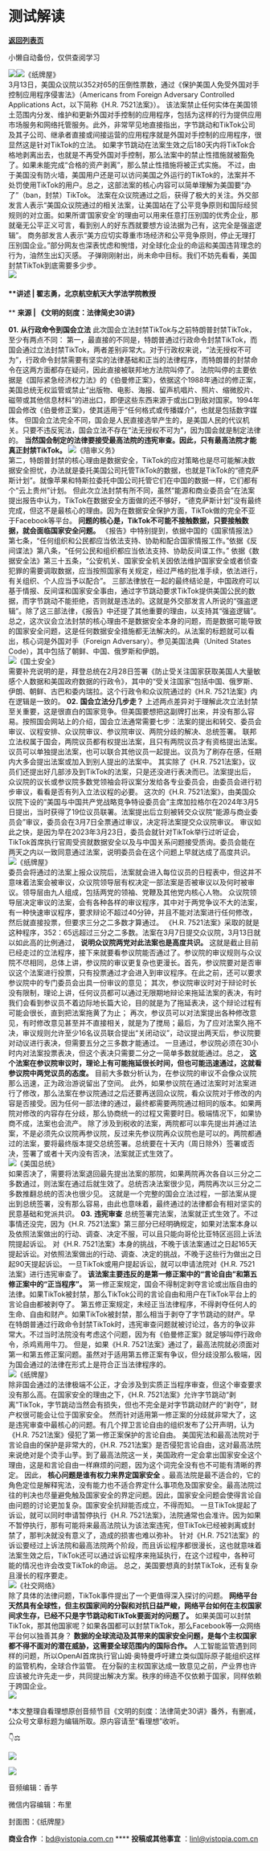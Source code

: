 # 测试解读

[**返回列表页**](/gzh/记忆承载)

小懒自动备份，仅供查阅学习

![](https://mmbiz.qpic.cn/mmbiz_png/aP7vrTpXJxRA0ViaNRqia18YGj5LgX4VSibTFXfBlkXZakYUA8yBkEQYYmpmDmxH0IZyeY4oUcOiabiaj1PywxF6StQ/640?wx_fmt=png)![](https://mmbiz.qpic.cn/mmbiz_jpg/aP7vrTpXJxRAgWQwysbHRzlpZw0J1trMXyQ3A89n8LsUcUqcTW4cBC2dWCZNibseE9jaBs4icNMu8NJEib7Y51CAg/640?wx_fmt=jpeg&from;=appmsg)《纸牌屋》  
3月13日，美国众议院以352对65的压倒性票数，通过《保护美国人免受外国对手控制应用程序侵害法》（Americans from Foreign
Adversary Controlled Applications Act，以下简称《H.R. 7521法案》）。
该法案禁止任何实体在美国领土范围内分发、维护和更新外国对手控制的应用程序，包括为这样的行为提供应用市场服务和网络托管服务。此外，非常罕见地直接指出，字节跳动和TikTok公司及其子公司、继承者直接或间接运营的应用程序就是外国对手控制的应用程序，很显然这是针对TikTok的立法。
如果字节跳动在法案生效之后180天内将TikTok合格地剥离出去，也就是不再受外国对手控制，那么法案中的禁止性措施就被豁免了。如果未能完成“合格的资产剥离”，那么禁止性措施将被正式实施。
不过，由于美国没有防火墙，美国用户还是可以访问美国之外运行的TikTok的，法案并不处罚使用TikTok的用户。总之，这部法案的核心内容可以简单理解为美国要“办了”（ban，封禁）TikTok。
法案在众议院通过之后，获得了极大的关注。外交部发言人表示“美国众议院通过的相关法案，让美国站在了公平竞争原则和国际经贸规则的对立面。如果所谓‘国家安全’的理由可以用来任意打压别国的优秀企业，那就毫无公平正义可言，看到别人的好东西就要想方设法据为己有，这完全是强盗逻辑”。
商务部发言人表示“美方应切实尊重市场经济和公平竞争原则，停止无理打压别国企业。”部分网友也深表忧虑和惋惜，对全球化企业的命运和美国违背理念的行为，油然生出幻灭感。
子弹刚刚射出，尚未命中目标。我们不妨先看看，美国封禁TikTok到底需要多少步。  
![](https://mmbiz.qpic.cn/mmbiz_png/aP7vrTpXJxRA0ViaNRqia18YGj5LgX4VSibyicaNpfZMjSJFGHr85glQV0UvxPDGJ30TMHYUPnUHgbYyqpCwF83EGw/640?wx_fmt=png)  

####  **讲述 | 翟志勇，北京航空航天大学法学院教授  
** **来源 | 《文明的刻度：法律简史30讲》**

  
  
 **01.** **从行政命令到国会立法** 此次国会立法封禁TikTok与之前特朗普封禁TikTok，至少有两点不同：
第一，最直接的不同是，特朗普通过行政命令封禁TikTok，而国会通过立法封禁TikTok，两者差别非常大。对于行政权来说，“法无授权不可为”，行政命令封禁需要有坚实的法律基础和正当的法律程序，而特朗普的封禁命令在这两方面都存在疑问，因此直接被联邦地方法院叫停了。
法院叫停的主要依据是《国际紧急经济权力法》的《伯曼修正案》，依据这个1988年通过的修正案，美国总统无权监管或禁止“出版物、电影、海报、留声机唱片、照片、缩微胶片、磁带或其他信息材料”的进出口，即便这些东西来源于或出口到敌对国家。1994年国会修改《伯曼修正案》，使其适用于“任何格式或传播媒介”，也就是包括数字媒体。
但国会立法完全不同，国会是人民直接选举产生的，是美国人民的代议机关。只要不违反宪法，国会立法不存在“法无授权不可为”，因为国会就是制定法律的。
**当然国会制定的法律要接受最高法院的违宪审查。因此，只有最高法院才能真正封禁TikTok。**
![](https://mmbiz.qpic.cn/mmbiz_jpg/aP7vrTpXJxRAgWQwysbHRzlpZw0J1trMH1QD32mJPxFYkSFnoiaJClTPic4c26cTrBQjOoladT6p0S9J48LuOh2Q/640?wx_fmt=jpeg&from;=appmsg)《陪审义务》  
第二，特朗普封禁的核心理由是数据安全，TikTok的应对策略也是尽可能解决数据安全担忧，办法就是委托美国公司托管TikTok的数据，也就是TikTok的“德克萨斯计划”。就像苹果和特斯拉委托中国公司托管它们在中国的数据一样，它们都有个“云上贵州”计划。
但此次立法封禁有所不同，虽然“能源和商业委员会”在法案提出报告中认为，TikTok在数据安全方面做的还不够好，“德克萨斯计划”没有最终完成，但这不是最核心的理由。因为在数据安全保护方面，TikTok做的完全不亚于Facebook等平台。
**问题的核心是，TikTok不可能不接触数据，只要接触数据，就会面临国家安全问题。**
《报告》中特别提到，依据中国的《国家情报法》第七条，“任何组织和公民都应当依法支持、协助和配合国家情报工作。”依据《反间谍法》第八条，“任何公民和组织都应当依法支持、协助反间谍工作。”
依据《数据安全法》第三十五条，“公安机关、国家安全机关因依法维护国家安全或者侦查犯罪的需要调取数据，应当按照国家有关规定，经过严格的批准手续，依法进行，有关组织、个人应当予以配合”。
三部法律放在一起的最终结论是，中国政府可以基于情报、反间谍和国家安全事由，通过字节跳动要求TikTok提供美国公民的数据，而字节跳动不能拒绝，否则就是违法的。这就是外交部发言人所说的“强盗逻辑”。除了这三部法律，《报告》中还提了其他重要的理由，以支持其“强盗逻辑”。
总之，这次议会立法封禁的核心理由不是数据安全本身的问题，而是数据可能导致的国家安全问题，这是任何数据安全措施都无法解决的。从法案的标题就可以看出，核心词是外国对手（Foreign
Adversary）。参见美国法典（United States Code），其中包括了朝鲜、中国、俄罗斯和伊朗。  
![](https://mmbiz.qpic.cn/mmbiz_png/aP7vrTpXJxRAgWQwysbHRzlpZw0J1trMrcXaAXZox2WsGBfbr77h2yjD1aT0xZvZhDp9R0MnialI15YAzE38Kew/640?wx_fmt=png&from;=appmsg)《国土安全》  
需要补充说明的是，拜登总统在2月28日签署《防止受关注国家获取美国人大量敏感个人数据和美国政府数据的行政令》，其中的“受关注国家”包括中国、俄罗斯、伊朗、朝鲜、古巴和委内瑞拉。这个行政令和众议院通过的《H.R.
7521法案》内在逻辑是一致的。 **02.** **国会立法分几步走？**
上述两点差异对于理解此次立法封禁至关重要，这是很直白的国家竞争。但美国要想把这副牌打出来，并没有那么容易。按照国会网站上的介绍，国会立法通常需要七步：法案的提出和转交、委员会审议、议程安排、众议院审议、参议院审议、两院分歧的解决、总统签署。
联邦立法权属于国会，两院议员都有权提出法案，且只有两院议员才有资格提出法案。议员可以单独提出法案，也可以联合其他议员一起提出。议员为了刷存在感，任期内大多会提出法案或加入到别人提出的法案中。
其实除了《H.R.
7521法案》，议员们还提出好几部涉及到TikTok的法案，只是还没进行表决而已。法案提出后，众议院的议长或参议院多数党领袖会将议案分发给各专业委员会，由委员会进行初步审议，看看是否有列入立法议程的必要。
这次的《H.R.
7521法案》，由美国众议院下设的“美国与中国共产党战略竞争特设委员会”主席加拉格尔在2024年3月5日提出，当时获得了19位议员联署。法案提出后立刻被转交众议院“能源与商业委员会”审议，委员会在3月7日全票通过审议，决定将法案提交众议院审议。
审议如此之快，是因为早在2023年3月23日，委员会就针对TikTok举行过听证会，TikTok首席执行官周受资就数据安全以及与中国关系问题接受质询。委员会能在两天之内以一致同意通过法案，说明委员会在这个问题上早就达成了高度共识。  
![](https://mmbiz.qpic.cn/mmbiz_png/UP4mWEf5RM0NZJEvKnxh42C2Ulm90Q0EKPU0iaKpSjXsE4U7lOTccY1tAl4C954IiasFURmicC6ibRx90pxyysW8hg/640?wx_fmt=png)《纸牌屋》  
委员会将通过的法案上报众议院后，法案就会进入每位议员的日程表中，但这并不意味着法案会被审议，众议院领导层有权决定一部法案是否被审议以及何时被审议。领导层由九人组成，包括两党的领袖、党鞭及其他党内核心人物。
众议院领导层决定审议的法案，会有各种各样的审议程序，其中对于两党争议不大的法案，有一种快速审议程序，要求辩论不超过40分钟，并且不能对法案进行任何修改，然后就直接投票，但要求三分之二多数才算通过。
《H.R. 7521法案》采取的就是这种程序，352：65远超过三分之二多数。法案在3月7日提交众议院，3月13日就以如此高的比例通过，
**说明众议院两党对此法案也是高度共识。**
这就是截止目前已经走过的立法程序，接下来就要看参议院能否通过了。参议院的审议规则与众议院不尽相同，总体上讲，参议院的审议更复杂也更漫长。首先，参议院要对是否审议这个法案进行投票，只有投票通过才会进入到审议程序。在此之前，还可以要求参议院中的专门委员会出具一份审议的意见；
其次，参议院审议时对于辩论时长没有限制，理论上讲，任何议员都可以通过无限期地辩论来拖延法案的表决，有时我们会看到参议员不着边际地长篇大论，目的就是为了拖延表决，这个辩论过程有可能会很长，直到把法案拖黄了为止；
再次，参议员可以对法案提出各种修改意见，有时修改意见甚至并不直接相关，就是为了搅局；最后，为了应对法案久拖不决，审议规则允许至少16名议员联合提出“关闭动议”，动议提出两天后，参议院要对动议进行表决，但需要五分之三多数才能通过。
一旦通过，参议院必须在30小时内对法案投票表决，但这个表决只需要二分之一简单多数就能通过。总之，
**这个法案在参议院审议时，理论上有可能拖延很长时间，但也可能迅速通过，这就看参议院中两党议员的态度。**
目前大多数分析认为，在参议院的审议不会像众议院那么迅速，正为政治游说留出了空间。
此外，如果参议院在通过法案时对法案进行了修改，那么法案在参议院通过之后还要再送回众议院，看众议院对于修改的内容是否接受。因为任何一部法律的通过，最终都需要两院通过相同的版本。如果两院对修改的内容存在分歧，那么协商统一的过程又需要时日。极端情况下，如果协商不成，法案也会流产。
除了涉及到税收的法案，两院都可以率先提出并通过法案，不是必须先众议院再参议院，反过来先参议院再众议院也是可以的。两院都通过的法案，要将最终版本提交总统签署。总统要在十天内（周日除外）签署或否决，签署了或者十天内没有否决，法案就正式生效了。  
![](https://mmbiz.qpic.cn/mmbiz_png/aP7vrTpXJxRAgWQwysbHRzlpZw0J1trMtfKCxNDx7DzsxnpWuykHL442iciaMtb8IUQIOry7g84DHguveEia3qyfw/640?wx_fmt=png&from;=appmsg)《美国总统》  
如果否决了，需要将法案退回最先提出法案的那院，如果两院再次各自以三分之二多数通过，则法案在通过后就生效了。总统否决法案很少见，两院再次以三分之二多数推翻总统的否决也很少见。
这就是一个完整的国会立法过程，一部法案从提出到总统签署，没有那么容易，由此也意味着，最终通过的法律都会有相对坚实的民意基础和党派共识。 **03.**
**违宪审查** 总统签署完法案，法案就正式生效了。不过事情还没完，因为《H.R.
7521法案》第三部分已经明确规定，如果对法案本身以及依照法案做出的行动、调查、决定不服，可以且只能向哥伦比亚特区巡回上诉法院提起诉讼。 对《H.R.
7521法案》本身的挑战，不晚于该法案通过之日起165天提起诉讼。对依照法案做出的行动、调查、决定的挑战，不晚于这些行为做出之日起90天提起诉讼。
一旦TikTok或用户提起诉讼，就可以申请法院对《H.R. 7521法案》进行违宪审查了。
**该法案主要违反的是第一修正案中的“言论自由”和第五修正案中的“正当程序”。**
第一修正案规定，国会不得制定剥夺言论或出版自由的法律。如果TikTok被封禁，那么TikTok公司的言论自由和用户在TikTok平台上的言论自由都被剥夺了。
第五修正案规定，未经正当法律程序，不得剥夺任何人的生命、自由和财产。如果TikTok被封禁，那么相当于剥夺了字节跳动的财产。早在特朗普通过行政命令封禁TikTok时，违宪审查问题就被讨论过，各方的争议非常大。不过当时法院没有考虑这个问题，因为有《伯曼修正案》就足够叫停行政命令，杀鸡焉用牛刀。
但是，如果《H.R.
7521法案》通过了，最高法院就必须面对第一和第五修正案问题。虽然对于适用第五修正案有争议，但分歧没那么极端，因为国会通过的法律在形式上是符合正当法律程序的。  
![](https://mmbiz.qpic.cn/mmbiz_jpg/aP7vrTpXJxRAgWQwysbHRzlpZw0J1trMhRURB0JkyJAlibJVcpIoIBkfdjX0EsVhajAWGnNlUPVD98RAVQqJc5Q/640?wx_fmt=jpeg&from;=appmsg)《纸牌屋》  
除非国会通过的法律极端不公正，才会涉及到实质正当程序审查，但这个审查要求没有那么高。在国家安全的理由之下，《H.R.
7521法案》允许字节跳动“剥离”TikTok，字节跳动当然会有损失，但也不完全是对字节跳动财产的“剥夺”，财产权很可能会让位于国家安全。
然而针对适用第一修正案的分歧就非常大了，这是违宪审查中最核心的问题。有几个捍卫言论自由的组织发布了公开声明，认为《H.R.
7521法案》侵犯了第一修正案保护的言论自由。 美国宪法和最高法院对于言论自由的保护是非常大的，《H.R.
7521法案》是否侵犯言论自由，这对最高法院来说绝对是个烫手山芋。到了最高法院这一关，美国政府一定会拿出国家安全这个理由，这是和言论自由一样麻烦的问题，因为这个词完全没有也不可能有清晰的界定。
因此， **核心问题是谁有权力来界定国家安全**
。最高法院是最不适合的，它的角色定位是解释宪法，没有能力也不适合界定什么事项危及国家安全。最高法院过往的判决也尽量避免触及国家安全的界定问题。因此，国家安全问题会使得言论自由问题的讨论更加复杂。国家安全抗辩能否成立，不得而知。
一旦TikTok提起了诉讼，就可以同时申请暂停执行《H.R.
7521法案》，法院通常也会准许。因为如果不暂停执行，那有可能将来最高法院认为该法案违宪，但TikTok已经被剥离或封禁了，那判决就没有意义了，造成的损害也难以弥补。
针对《H.R.
7521法案》的诉讼要经过上诉法院和最高法院两个阶段，而且诉讼程序都很漫长，这也就意味着法案生效之后，TikTok还可以通过诉讼程序来拖延执行，在这个过程中，各种可能的情况也许会改变TikTok的命运。
总之，美国要想真的封禁TikTok，还有复杂且漫长的程序要走。  
![](https://mmbiz.qpic.cn/mmbiz_jpg/aP7vrTpXJxRAgWQwysbHRzlpZw0J1trM7vsMPP2Z0XicH6OeVd4ibCcoibUDpstkW4pdX9HuymaZBTkibHNVJvqHCQ/640?wx_fmt=jpeg)《社交网络》  
除了具体的法律问题，TikTok事件提出了一个更值得深入探讨的问题。
**网络平台天然具有全球性，但主权国家间的分裂和对抗日益严峻，网络平台如何在主权国家间求生存，已经不只是字节跳动和TikTok要面对的问题了。**
如果美国可以封禁TikTok，那其他国家呢？如果各国都可以封禁TikTok，那么Facebook等一众网络平台何以独善其身？
**数据的全球流动及其带来的国家安全问题，是每个主权国家都不得不面对的潜在威胁，这需要全球范围内的国际合作。**
人工智能监管遇到同样的问题，所以OpenAI首席执行官山姆·奥特曼呼吁建立类似国际原子能组织这样的监管机构，全球合作监管。
在分裂的主权国家达成一致意见之前，产业界也许应该被允许先走一步，共同提出解决方案。秩序的缔造不仅依赖于国家，同样依赖于跨国企业。  
![](https://mmbiz.qpic.cn/mmbiz_png/aP7vrTpXJxRA0ViaNRqia18YGj5LgX4VSibCtkY28xLiaOEanibJrx7E0bWiaH8tRc0WkaCZ35VoiabPsr0urCBdAzT9Q/640?wx_fmt=png)

*本文整理自看理想原创音频节目《文明的刻度：法律简史30讲》番外，有删减，公众号文章标题为编辑所取。原内容请至“看理想”收听。  

  

👇⚖️  

![](https://mmbiz.qpic.cn/mmbiz_jpg/aP7vrTpXJxRAgWQwysbHRzlpZw0J1trMALvxz43zJiahia0tQALu9JFlicCAicicUE4n8XQBc6jMyYGGo8a5aJxyHPw/640?wx_fmt=jpeg&from;=appmsg)

  

![](https://mmbiz.qpic.cn/mmbiz_png/aP7vrTpXJxRA0ViaNRqia18YGj5LgX4VSibyicaNpfZMjSJFGHr85glQV0UvxPDGJ30TMHYUPnUHgbYyqpCwF83EGw/640?wx_fmt=png)

  

音频编辑：香芋

微信内容编辑：布里

封面图：《纸牌屋》

 **商业合作** ：bd@vistopia.com.cn **** **投稿或其他事宜** ：linl@vistopia.com.cn

